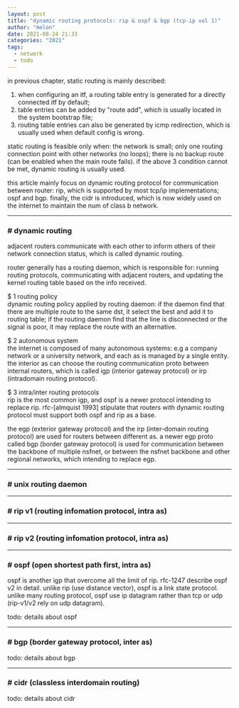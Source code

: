 ```yaml
---
layout: post
title: "dynamic routing protocols: rip & ospf & bgp (tcp-ip vol 1)"
author: "melon"
date: 2021-08-24 21:33
categories: "2021"
tags:
  - network
  - todo
---
```


in previous chapter, static routing is mainly described:  
1) when configuring an itf, a routing table entry is generated for a directly connected itf by default;  
2) table entries can be added by "route add", which is usually located in the system bootstrap file;  
3) routing table entries can also be generated by icmp redirection, which is usually used when default config is wrong.

static routing is feasible only when: the network is small; only one routing connection point with
other networks (no loops); there is no backup route (can be enabled when the main route fails).
if the above 3 condition cannot be met, dynamic routing is usually used.

this article mainly focus on dynamic routing protocol for communication between router:
rip, which is supported by most tcp/ip implementations; ospf and bgp.
finally, the cidr is introduced, which is now widely used on the internet to maintain the num of class b network.

<hr>

### # dynamic routing
adjacent routers communicate with each other to inform others of their network connection status,
which is called dynamic routing.

router generally has a routing daemon, which is responsible for: running routing protocols,
communicating with adjacent routers, and updating the kernel routing table based on the info received.

$ 1 routing policy  
dynamic routing policy applied by routing daemon:
if the daemon find that there are multiple route to the same dst, it select the best and add it to routing table;
if the routing daemon find that the line is disconnected or the signal is poor,
it may replace the route with an alternative.

$ 2 autonomous system  
the internet is composed of many autonomous systems: e.g a company network or a university network,
and each as is managed by a single entity.
the interior as can choose the routing communication proto between internal routers,
which is called igp (interior gateway protocol) or irp (intradomain routing protocol).

$ 3 intra/inter routing protocols  
rip is the most common igp, and ospf is a newer protocol intending to replace rip.
rfc-[almquist 1993] stipulate that routers with dynamic routing protocol must support both ospf and rip as a base.

the egp (exterior gateway protocol) and the irp (inter-domain routing protocol) are used for routers between
different as.
a newer egp proto called bgp (border gateway protocol) is used for communication between the backbone of
multiple nsfnet, or between the nsfnet backbone and other regional networks, which intending to replace egp.

<hr>

### # unix routing daemon

<hr>

### # rip v1 (routing infomation protocol, intra as)

<hr>

### # rip v2 (routing infomation protocol, intra as)

<hr>

### # ospf (open shortest path first, intra as)
ospf is another igp that overcome all the limit of rip.
rfc-1247 describe ospf v2 in detail.
unlike rip (use distance vector), ospf is a link state protocol.
unlike many routing protocol, ospf use ip datagram rather than tcp or udp (rip-v1/v2 rely on udp datagram).

todo: details about ospf

<hr>

### # bgp (border gateway protocol, inter as)
todo: details about bgp

<hr>

### # cidr (classless interdomain routing)
todo: details about cidr
